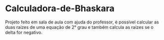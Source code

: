 # Calculadora-de-Bhaskara
Projeto feito em sala de aula com ajuda do professor, é possível calcular as duas raízes de uma equação de 2° grau e também calcula as raízes se o delta for negativo.
